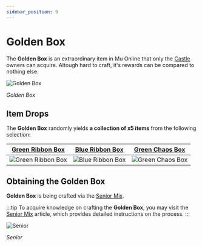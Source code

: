 ```yaml
---
sidebar_position: 9
---
```


# Golden Box

The **Golden Box** is an extraordinary item in Mu Online that only the [Castle](/events/castle-siege) owners can acquire. Altough hard to craft, it's rewards can be compared to nothing else.

![Golden Box](/img/items/item-bags/golden-box.png)

_Golden Box_

## Item Drops

The **Golden Box** randomly yields **a collection of x5 items** from the following selection:

|     [Green Ribbon Box](/items/item-bags/exc/green-ribbon-box)     |     [Blue Ribbon Box](/items/item-bags/exc/blue-ribbon-box)     |   [Green Chaos Box](/items/item-bags/exc/green-chaos-box)    |
| :---------------------------------------------------------------: | :-------------------------------------------------------------: | :----------------------------------------------------------: |
| ![Green Ribbon Box](/img/items/item-bags/box-of-green-ribbon.png) | ![Blue Ribbon Box](/img/items/item-bags/box-of-blue-ribbon.png) | ![Green Chaos Box](/img/items/item-bags/green-chaos-box.png) |

## Obtaining the Golden Box

**Golden Box** is being crafted via the [Senior Mix](/crafting/senior-mix).

:::tip
To acquire knowledge on crafting the **Golden Box**, you may visit the [Senior Mix](/crafting/senior-mix) article, which provides detailed instructions on the process.
:::

![Senior](/img/npc/senior.jpg)

_Senior_
